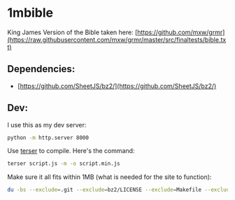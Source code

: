 # 1mbible

King James Version of the Bible taken here: [https://github.com/mxw/grmr](https://raw.githubusercontent.com/mxw/grmr/master/src/finaltests/bible.txt)

## Dependencies:

- [https://github.com/SheetJS/bz2/](https://github.com/SheetJS/bz2/)

## Dev:

I use this as my dev server:

```bash
python -m http.server 8000
```

Use [terser](https://github.com/terser/terser) to compile. Here's the command:

```bash
terser script.js -m -o script.min.js
```

Make sure it all fits within 1MB (what is needed for the site to function):

```bash
du -bs --exclude=.git --exclude=bz2/LICENSE --exclude=Makefile --exclude=bible.txt --exclude=script.js
```